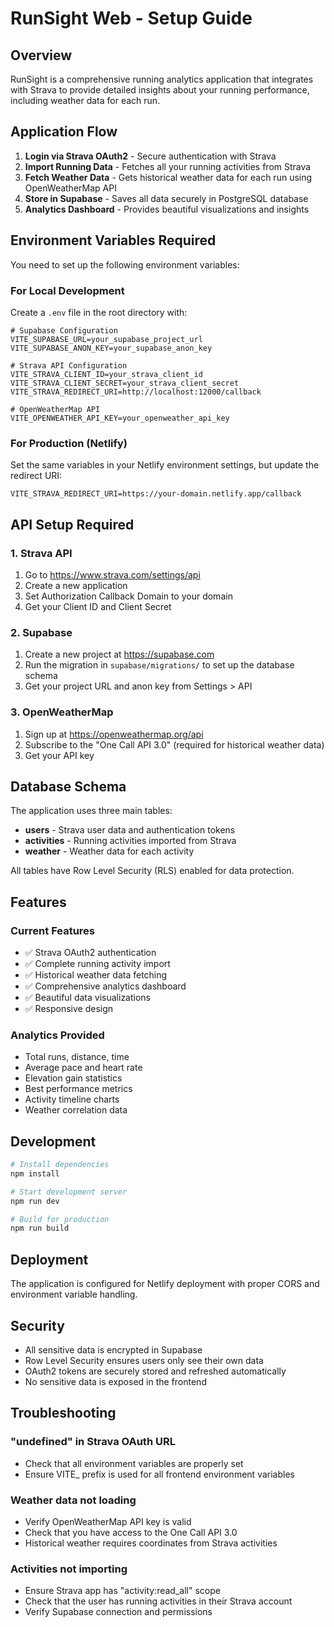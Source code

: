 # RunSight Web - Setup Guide

## Overview

RunSight is a comprehensive running analytics application that integrates with Strava to provide detailed insights about your running performance, including weather data for each run.

## Application Flow

1. **Login via Strava OAuth2** - Secure authentication with Strava
2. **Import Running Data** - Fetches all your running activities from Strava
3. **Fetch Weather Data** - Gets historical weather data for each run using OpenWeatherMap API
4. **Store in Supabase** - Saves all data securely in PostgreSQL database
5. **Analytics Dashboard** - Provides beautiful visualizations and insights

## Environment Variables Required

You need to set up the following environment variables:

### For Local Development
Create a `.env` file in the root directory with:

```env
# Supabase Configuration
VITE_SUPABASE_URL=your_supabase_project_url
VITE_SUPABASE_ANON_KEY=your_supabase_anon_key

# Strava API Configuration
VITE_STRAVA_CLIENT_ID=your_strava_client_id
VITE_STRAVA_CLIENT_SECRET=your_strava_client_secret
VITE_STRAVA_REDIRECT_URI=http://localhost:12000/callback

# OpenWeatherMap API
VITE_OPENWEATHER_API_KEY=your_openweather_api_key
```

### For Production (Netlify)
Set the same variables in your Netlify environment settings, but update the redirect URI:
```
VITE_STRAVA_REDIRECT_URI=https://your-domain.netlify.app/callback
```

## API Setup Required

### 1. Strava API
1. Go to https://www.strava.com/settings/api
2. Create a new application
3. Set Authorization Callback Domain to your domain
4. Get your Client ID and Client Secret

### 2. Supabase
1. Create a new project at https://supabase.com
2. Run the migration in `supabase/migrations/` to set up the database schema
3. Get your project URL and anon key from Settings > API

### 3. OpenWeatherMap
1. Sign up at https://openweathermap.org/api
2. Subscribe to the "One Call API 3.0" (required for historical weather data)
3. Get your API key

## Database Schema

The application uses three main tables:

- **users** - Strava user data and authentication tokens
- **activities** - Running activities imported from Strava
- **weather** - Weather data for each activity

All tables have Row Level Security (RLS) enabled for data protection.

## Features

### Current Features
- ✅ Strava OAuth2 authentication
- ✅ Complete running activity import
- ✅ Historical weather data fetching
- ✅ Comprehensive analytics dashboard
- ✅ Beautiful data visualizations
- ✅ Responsive design

### Analytics Provided
- Total runs, distance, time
- Average pace and heart rate
- Elevation gain statistics
- Best performance metrics
- Activity timeline charts
- Weather correlation data

## Development

```bash
# Install dependencies
npm install

# Start development server
npm run dev

# Build for production
npm run build
```

## Deployment

The application is configured for Netlify deployment with proper CORS and environment variable handling.

## Security

- All sensitive data is encrypted in Supabase
- Row Level Security ensures users only see their own data
- OAuth2 tokens are securely stored and refreshed automatically
- No sensitive data is exposed in the frontend

## Troubleshooting

### "undefined" in Strava OAuth URL
- Check that all environment variables are properly set
- Ensure VITE_ prefix is used for all frontend environment variables

### Weather data not loading
- Verify OpenWeatherMap API key is valid
- Check that you have access to the One Call API 3.0
- Historical weather requires coordinates from Strava activities

### Activities not importing
- Ensure Strava app has "activity:read_all" scope
- Check that the user has running activities in their Strava account
- Verify Supabase connection and permissions